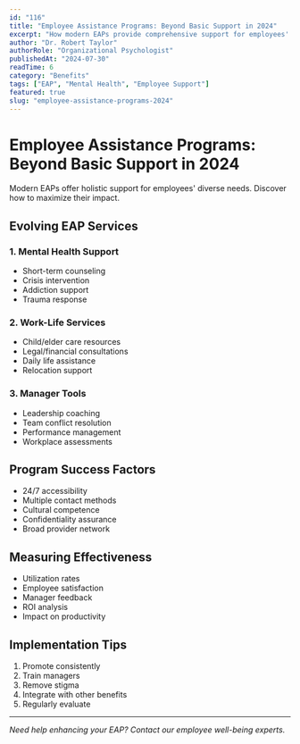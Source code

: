 ```yaml
---
id: "116"
title: "Employee Assistance Programs: Beyond Basic Support in 2024"
excerpt: "How modern EAPs provide comprehensive support for employees' personal and professional challenges."
author: "Dr. Robert Taylor"
authorRole: "Organizational Psychologist"
publishedAt: "2024-07-30"
readTime: 6
category: "Benefits"
tags: ["EAP", "Mental Health", "Employee Support"]
featured: true
slug: "employee-assistance-programs-2024"
---
```


# Employee Assistance Programs: Beyond Basic Support in 2024

Modern EAPs offer holistic support for employees' diverse needs. Discover how to maximize their impact.

## Evolving EAP Services

### 1. Mental Health Support

- Short-term counseling
- Crisis intervention
- Addiction support
- Trauma response

### 2. Work-Life Services

- Child/elder care resources
- Legal/financial consultations
- Daily life assistance
- Relocation support

### 3. Manager Tools

- Leadership coaching
- Team conflict resolution
- Performance management
- Workplace assessments

## Program Success Factors

- 24/7 accessibility
- Multiple contact methods
- Cultural competence
- Confidentiality assurance
- Broad provider network

## Measuring Effectiveness

- Utilization rates
- Employee satisfaction
- Manager feedback
- ROI analysis
- Impact on productivity

## Implementation Tips

1. Promote consistently
2. Train managers
3. Remove stigma
4. Integrate with other benefits
5. Regularly evaluate

---

_Need help enhancing your EAP? Contact our employee well-being experts._
